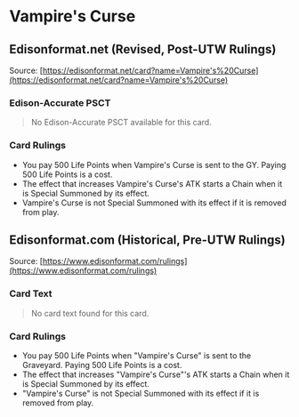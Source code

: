 # Vampire's Curse

## Edisonformat.net (Revised, Post-UTW Rulings)

Source: [https://edisonformat.net/card?name=Vampire's%20Curse](https://edisonformat.net/card?name=Vampire's%20Curse)

### Edison-Accurate PSCT

> No Edison-Accurate PSCT available for this card.

### Card Rulings

*   You pay 500 Life Points when Vampire's Curse is sent to the GY. Paying 500 Life Points is a cost.
*   The effect that increases Vampire's Curse's ATK starts a Chain when it is Special Summoned by its effect.
*   Vampire's Curse is not Special Summoned with its effect if it is removed from play.


## Edisonformat.com (Historical, Pre-UTW Rulings)

Source: [https://www.edisonformat.com/rulings](https://www.edisonformat.com/rulings)

### Card Text

> No card text found for this card.

### Card Rulings

*   You pay 500 Life Points when "Vampire's Curse" is sent to the Graveyard. Paying 500 Life Points is a cost.
*   The effect that increases "Vampire's Curse"'s ATK starts a Chain when it is Special Summoned by its effect.
*   "Vampire's Curse" is not Special Summoned with its effect if it is removed from play.


